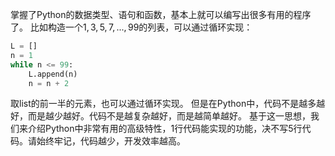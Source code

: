 掌握了Python的数据类型、语句和函数，基本上就可以编写出很多有用的程序了。
比如构造一个$1, 3, 5, 7, ..., 99$的列表，可以通过循环实现：
```py
L = []
n = 1
while n <= 99:
    L.append(n)
    n = n + 2
```
取list的前一半的元素，也可以通过循环实现。
但是在Python中，代码不是越多越好，而是越少越好。代码不是越复杂越好，而是越简单越好。
基于这一思想，我们来介绍Python中非常有用的高级特性，1行代码能实现的功能，决不写5行代码。请始终牢记，代码越少，开发效率越高。